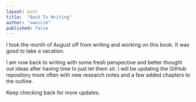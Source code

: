 ```yaml
---
layout: post
title:  "Back To Writing"
author: "swoicik"
published: false
---
```


I took the month of August off from writing and working on this book. It was good to take a vacation. 

I am now back to writing with some fresh perspective and better thought out ideas after having time to just let them sit. I will be updating the GitHub repository more often with new research notes and a few added chapters to the outline. 

Keep checking back for more updates. 